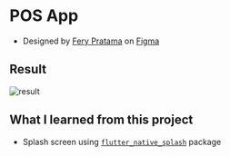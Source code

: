 # POS App

- Designed by [Fery Pratama](https://www.figma.com/@ferrtama) on [Figma](https://www.figma.com/community/file/1365326155647727549)

## Result

![result](#)

## What I learned from this project

- Splash screen using [`flutter_native_splash`](https://pub.dev/packages/flutter_native_splash) package
